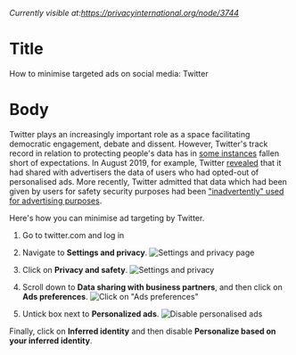 *Currently visible at:https://privacyinternational.org/node/3744*

# Title  #
How to minimise targeted ads on social media: Twitter

# Body #

Twitter plays an increasingly important role as a space facilitating democratic engagement, debate and dissent. However, Twitter's track record in relation to protecting people's data has in [some instances](/node/3251) fallen short of expectations. In August 2019, for example, Twitter [revealed](/node/3111) that it had shared with advertisers the data of users who had opted-out of personalised ads. More recently, Twitter admitted that data which had been given by users for safety security purposes had been ["inadvertently" used for advertising purposes](https://help.twitter.com/en/information-and-ads).

Here's how you can minimise ad targeting by Twitter. 

1. Go to twitter.com and log in

2. Navigate to **Settings and privacy**.
![Settings and privacy page](../../images/Twitter/tw-targeted-ads-2.png?raw=true)

3. Click on **Privacy and safety**.
![Settings and privacy](../../images/Twitter/tw-targeted-ads-3.png?raw=true)

4. Scroll down to **Data sharing with business partners**, and then click on **Ads preferences**.
![Click on "Ads preferences"](../../images/Twitter/tw-targeted-ads-4.png?raw=true)

5. Untick box next to **Personalized ads**.
![Disable personalised ads](../../images/Twitter/tw-targeted-ads-5.png?raw=true)

Finally, click on **Inferred identity** and then disable **Personalize based on your inferred identity**.


